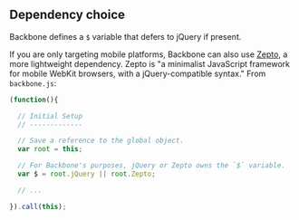 ## Dependency choice

Backbone defines a `$` variable that defers to jQuery if present.

If you are only targeting mobile platforms, Backbone can also use
[Zepto](http://zeptojs.com), a more lightweight dependency.  Zepto is "a
minimalist JavaScript framework for mobile WebKit browsers, with a
jQuery-compatible syntax."  From `backbone.js`:

````javascript
(function(){

  // Initial Setup
  // -------------

  // Save a reference to the global object.
  var root = this;

  // For Backbone's purposes, jQuery or Zepto owns the `$` variable.
  var $ = root.jQuery || root.Zepto;

  // ...

}).call(this);
````
